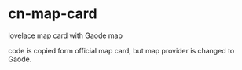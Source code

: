 # cn-map-card
lovelace map card with Gaode map

code is copied form official map card, but map provider is changed to Gaode.
